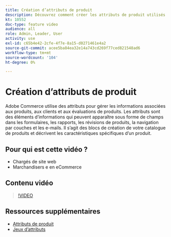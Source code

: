 ```yaml
---
title: Création d’attributs de produit
description: Découvrez comment créer les attributs de produit utilisés pour gérer les informations associées aux produits, aux clients et aux évaluations de produits.
kt: 10552
doc-type: feature video
audience: all
role: Admin, Leader, User
activity: use
exl-id: c65b4e42-2cfe-4f7e-8a15-d0271461e4a2
source-git-commit: acee5ba84ea32e14a743cd269f77ced821548ad6
workflow-type: tm+mt
source-wordcount: '104'
ht-degree: 0%

---
```


# Création d’attributs de produit

Adobe Commerce utilise des attributs pour gérer les informations associées aux produits, aux clients et aux évaluations de produits. Les attributs sont des éléments d’informations qui peuvent apparaître sous forme de champs dans les formulaires, les rapports, les révisions de produits, la navigation par couches et les e-mails. Il s’agit des blocs de création de votre catalogue de produits et décrivent les caractéristiques spécifiques d’un produit.

## Pour qui est cette vidéo ?

- Chargés de site web
- Marchandisers e en eCommerce

## Contenu vidéo

>[!VIDEO](https://video.tv.adobe.com/v/343749?quality=12&learn=on)

## Ressources supplémentaires

- [Attributs de produit](https://docs.magento.com/user-guide/catalog/product-attributes.html)
- [Jeux d’attributs](https://docs.magento.com/user-guide/stores/attribute-sets.html)

